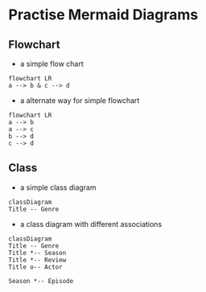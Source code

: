 # Practise Mermaid Diagrams

## Flowchart

- a simple flow chart

```mermaid
flowchart LR
a --> b & c --> d
```

- a alternate way for simple flowchart

```mermaid
flowchart LR
a --> b
a --> c
b --> d
c --> d
```

## Class

- a simple class diagram

```mermaid
classDiagram
Title -- Genre
```

- a class diagram with different associations

```mermaid
classDiagram
Title -- Genre
Title *-- Season
Title *-- Review
Title o-- Actor

Season *-- Episode
```
